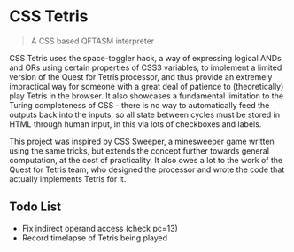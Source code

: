 # CSS Tetris
> A CSS based QFTASM interpreter

CSS Tetris uses the space-toggler hack, a way of expressing logical ANDs and ORs using certain properties of CSS3 variables, to implement a limited version of the Quest for Tetris processor, and thus provide an extremely impractical way for someone with a great deal of patience to (theoretically) play Tetris in the browser. It also showcases a fundamental limitation to the Turing completeness of CSS - there is no way to automatically feed the outputs back into the inputs, so all state between cycles must be stored in HTML through human input, in this via lots of checkboxes and labels.

This project was inspired by CSS Sweeper, a minesweeper game written using the same tricks, but extends the concept further towards general computation, at the cost of practicality. It also owes a lot to the work of the Quest for Tetris team, who designed the processor and wrote the code that actually implements Tetris for it.

## Todo List
- Fix indirect operand access (check pc=13)
- Record timelapse of Tetris being played
